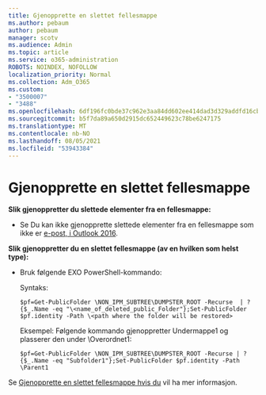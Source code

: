 ```yaml
---
title: Gjenopprette en slettet fellesmappe
ms.author: pebaum
author: pebaum
manager: scotv
ms.audience: Admin
ms.topic: article
ms.service: o365-administration
ROBOTS: NOINDEX, NOFOLLOW
localization_priority: Normal
ms.collection: Adm_O365
ms.custom:
- "3500007"
- "3488"
ms.openlocfilehash: 6df196fc0bde37c962e3aa84dd602ee414dad3d329addfd16cb6e3dcc40fc2ae
ms.sourcegitcommit: b5f7da89a650d2915dc652449623c78be6247175
ms.translationtype: MT
ms.contentlocale: nb-NO
ms.lasthandoff: 08/05/2021
ms.locfileid: "53943384"
---
```

# <a name="restore-a-deleted-public-folder"></a>Gjenopprette en slettet fellesmappe

**Slik gjenoppretter du slettede elementer fra en fellesmappe:**

- Se Du kan ikke gjenopprette slettede elementer fra en fellesmappe som ikke er [e-post, i Outlook 2016](https://aka.ms/pfrec).
 
**Slik gjenoppretter du en slettet fellesmappe (av en hvilken som helst type):** 

- Bruk følgende EXO PowerShell-kommando:

    Syntaks:

     `$pf=Get-PublicFolder \NON_IPM_SUBTREE\DUMPSTER_ROOT -Recurse  | ?{$_.Name -eq "\<name_of_deleted_public_Folder"};Set-PublicFolder $pf.identity -Path \<path where the folder will be restored>`

    Eksempel: Følgende kommando gjenoppretter Undermappe1 og plasserer den under \Overordnet1:

    `$pf=Get-PublicFolder \NON_IPM_SUBTREE\DUMPSTER_ROOT -Recurse | ?{$_.Name -eq "Subfolder1"};Set-PublicFolder $pf.identity -Path \Parent1`

Se [Gjenopprette en slettet fellesmappe hvis du](https://docs.microsoft.com/exchange/collaboration-exo/public-folders/restore-deleted-public-folder) vil ha mer informasjon.
